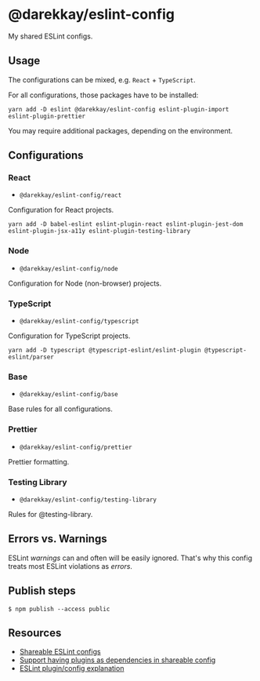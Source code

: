 # @darekkay/eslint-config

My shared ESLint configs.

## Usage

The configurations can be mixed, e.g. `React` + `TypeScript`.

For all configurations, those packages have to be installed:

```
yarn add -D eslint @darekkay/eslint-config eslint-plugin-import eslint-plugin-prettier 
```

You may require additional packages, depending on the environment.

## Configurations


### React

- `@darekkay/eslint-config/react`

Configuration for React projects.

```
yarn add -D babel-eslint eslint-plugin-react eslint-plugin-jest-dom eslint-plugin-jsx-a11y eslint-plugin-testing-library
```

### Node

- `@darekkay/eslint-config/node`

Configuration for Node (non-browser) projects.

### TypeScript

- `@darekkay/eslint-config/typescript`

Configuration for TypeScript projects.

```
yarn add -D typescript @typescript-eslint/eslint-plugin @typescript-eslint/parser
```

### Base

- `@darekkay/eslint-config/base`

Base rules for all configurations.

### Prettier

- `@darekkay/eslint-config/prettier`

Prettier formatting.

### Testing Library

- `@darekkay/eslint-config/testing-library`

Rules for @testing-library.

## Errors vs. Warnings

ESLint _warnings_ can and often will be easily ignored. That's why this config treats most ESLint violations as _errors_.

## Publish steps

```
$ npm publish --access public
```

## Resources

- [Shareable ESLint configs](https://eslint.org/docs/developer-guide/shareable-configs)
- [Support having plugins as dependencies in shareable config](https://github.com/eslint/eslint/issues/3458)
- [ESLint plugin/config explanation](https://gist.github.com/yangshun/318102f525ec68033bf37ac4a010eb0c)
